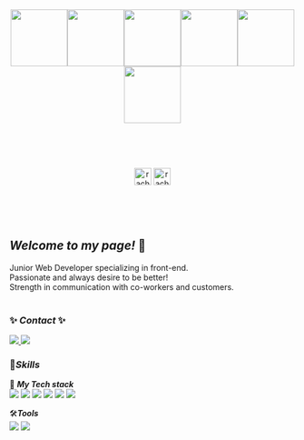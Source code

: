 <br>
<br>
<br>
<br>
<br>
<br>
<br>
<p align="center">
  <img src="https://media3.giphy.com/media/ln7z2eWriiQAllfVcn/200w.webp" width="100"><img src="https://i.giphy.com/media/LMt9638dO8dftAjtco/200.webp" width="100"><img src="https://i.giphy.com/media/eNAsjO55tPbgaor7ma/200w.webp" width="100"><img src="https://i.giphy.com/media/VgGthkhUvGgOit7Y9i/200.webp" width="100"><img src="https://i.giphy.com/media/KzJkzjggfGN5Py6nkT/200.webp" width="100"><img src="https://i.giphy.com/media/IdyAQJVN2kVPNUrojM/200.webp" width="100"><br><br>
</p>
<br>
<br>
<p align="center">
<a href="https://da-som.notion.site/Jeong-Dasom-62a74a097ba44cbbb5cfee84c4dd4f59" target="_blank"><img align="center" src="https://img.icons8.com/ios/250/000000/notepad.png" alt="rachel" height="30" width="30" /></a>
<a href="https://linkedin.com/in/dasom-jeong-6317921a4/" target="_blank"><img align="center" src="https://img.icons8.com/ios/250/000000/linkedin.png" alt="rachel" height="30" width="30" /></a>
</p>
<br>
<br>
<br>

## ***Welcome to my page!*** 👋
Junior Web Developer specializing in front-end. <br/> 
Passionate and always desire to be better! <br/>
Strength in communication with co-workers and customers.
</br>
</br>

### ✨ ***Contact*** ✨
<img src="https://img.shields.io/badge/-010--8072--9501-gold"/><a href="mailto:jdsss2634@gmail.com" target="_blank">
<img src="https://img.shields.io/badge/jdsss2634@gmail.com-EA4335?style=flat-square&logo=gmail&logoColor=white"/></a>
</br>

### 💪***Skills***
🎈 ***My Tech stack***
</br>
<img src="https://img.shields.io/badge/-Javascript-F7DF1E?style=flat-square&logo=Javascript&logoColor=white"/>
<img src="https://img.shields.io/badge/-HTML5-E34F26?style=flat-square&logo=HTML5&logoColor=white"/>
<img src="https://img.shields.io/badge/-CSS3-1572B6?style=flat-square&logo=CSS3&logoColor=white"/>
<img src="https://img.shields.io/badge/-Java-007396?style=flat-square&logo=Java&logoColor=white"/>
<img src="https://img.shields.io/badge/-Oracle-F80000?style=flat-square&logo=Oracle&logoColor=white"/>
<img src="https://img.shields.io/badge/-Amazon_AWS-232F3E?style=flat-square&logo=Amazon_AWS&logoColor=white"/>
</br>

🛠***Tools***
</br>
<img src="https://img.shields.io/badge/-Eclipse-2C2255?style=flat-square&logo=Eclipse&logoColor=white"/>
<img src="https://img.shields.io/badge/-Vs_Code-007ACC?style=flat-square&logo=Visual_Studio_Code&logoColor=white"/>
</br>
</br>



